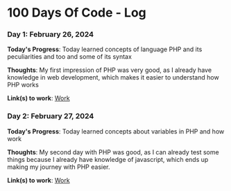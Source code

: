 # 100 Days Of Code - Log

### Day 1: February 26, 2024

**Today's Progress**: Today learned concepts of language PHP and its peculiarities and too and some of its syntax

**Thoughts**: My first impression of PHP was very good, as I already have knowledge in web development, which makes it easier to understand how PHP works

**Link(s) to work**: [Work](/day-1)

### Day 2: February 27, 2024

**Today's Progress**: Today learned concepts about variables in PHP and how work 

**Thoughts**: My second day with PHP was good, as I can already test some things because I already have knowledge of javascript, which ends up making my journey with PHP easier.


**Link(s) to work**: [Work](/day-2)


